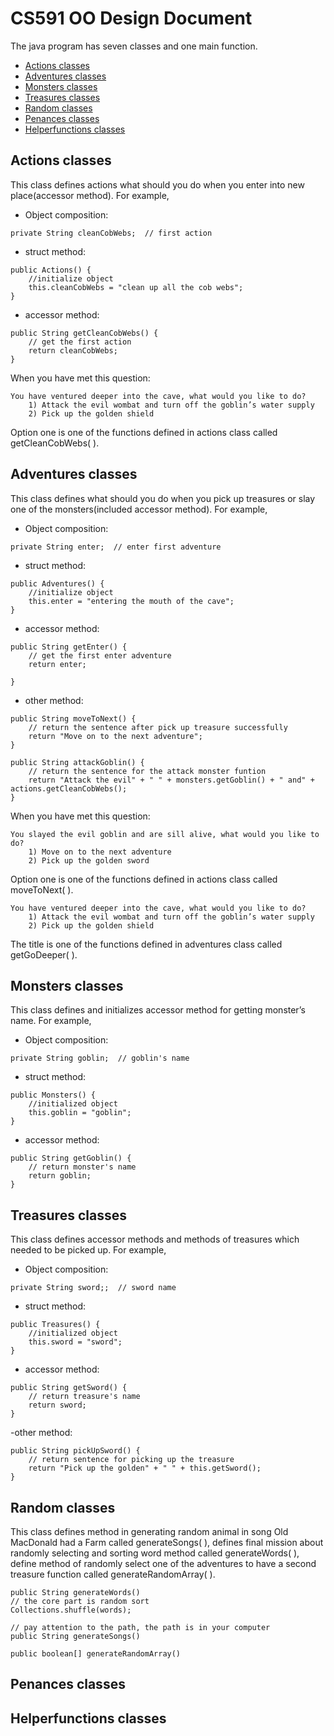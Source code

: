 # CS591 OO Design Document
The java program has seven classes and one main function.
* [Actions classes](#Actions-classes)
* [Adventures classes](#Adventures-classes)
* [Monsters classes](#Monsters-classes)
* [Treasures classes](#Treasures-classes)
* [Random classes](#Random-classes)
* [Penances classes](#Penances-classes)
* [Helperfunctions classes](#Helperfunctions-classes)

## Actions classes
This class defines actions what should you do when you enter into new place(accessor method). For example,
- Object composition:
```
private String cleanCobWebs;  // first action

```
- struct method:
```
public Actions() {
    //initialize object
    this.cleanCobWebs = "clean up all the cob webs";  
}
```
- accessor method:
```
public String getCleanCobWebs() {
    // get the first action
    return cleanCobWebs;      
}
```
When you have met this question:
```
You have ventured deeper into the cave, what would you like to do?
    1) Attack the evil wombat and turn off the goblin’s water supply 
    2) Pick up the golden shield
```
Option one is one of the functions defined in actions class called getCleanCobWebs( ).
## Adventures classes
This class defines what should you do when you pick up treasures or slay one of the monsters(included accessor method). For example,
- Object composition:
```
private String enter;  // enter first adventure

```
- struct method:
```
public Adventures() {
    //initialize object
    this.enter = "entering the mouth of the cave";  
}
```
- accessor method:
```
public String getEnter() {
    // get the first enter adventure
    return enter;      
    
}
```
- other method:
```
public String moveToNext() {
    // return the sentence after pick up treasure successfully
    return "Move on to the next adventure"; 
}

public String attackGoblin() {
    // return the sentence for the attack monster funtion
    return "Attack the evil" + " " + monsters.getGoblin() + " and" + actions.getCleanCobWebs();
}
```
When you have met this question:
```
You slayed the evil goblin and are sill alive, what would you like to do? 
    1) Move on to the next adventure 
    2) Pick up the golden sword
```
Option one is one of the functions defined in actions class called moveToNext( ).
```
You have ventured deeper into the cave, what would you like to do?
    1) Attack the evil wombat and turn off the goblin’s water supply 
    2) Pick up the golden shield
```
The title is one of the functions defined in adventures class called getGoDeeper( ).

## Monsters classes
This class defines and initializes accessor method for getting monster’s name. For example,
- Object composition:
```
private String goblin;  // goblin's name

```
- struct method:
```
public Monsters() {
    //initialized object
    this.goblin = "goblin";
}
```
- accessor method:
```
public String getGoblin() {
    // return monster's name
    return goblin;
}
```
## Treasures classes
This class defines accessor methods and methods of treasures which needed to be picked up. For example,
- Object composition:
```
private String sword;;  // sword name

```
- struct method:
```
public Treasures() {
    //initialized object
    this.sword = "sword";
}
```
- accessor method:
```
public String getSword() {
    // return treasure's name
    return sword;
}
```
-other method:
```
public String pickUpSword() {
    // return sentence for picking up the treasure 
    return "Pick up the golden" + " " + this.getSword();
}
```

## Random classes
This class defines method in generating random animal in song Old MacDonald had a Farm called generateSongs( ), defines final mission about randomly selecting and sorting word method called generateWords( ), define method of randomly select one of the adventures to have a second treasure function called generateRandomArray( ).
```
public String generateWords()
// the core part is random sort 
Collections.shuffle(words);
```
```
// pay attention to the path, the path is in your computer
public String generateSongs()
```
```
public boolean[] generateRandomArray()
```

## Penances classes

## Helperfunctions classes
